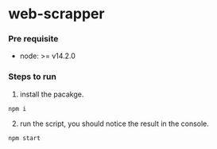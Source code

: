 # web-scrapper

### Pre requisite
- node: >= v14.2.0 
### Steps to run
1. install the pacakge. 
```shell script
npm i 
```
2. run the script, you should notice the result in the console.
```shell script
npm start
```